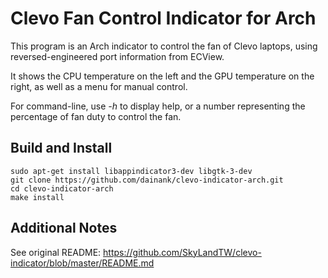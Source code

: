 Clevo Fan Control Indicator for Arch
======================================

This program is an Arch indicator to control the fan of Clevo laptops, using reversed-engineered port information from ECView.

It shows the CPU temperature on the left and the GPU temperature on the right, as well as a menu for manual control.

For command-line, use *-h* to display help, or a number representing the percentage of fan duty to control the fan.


Build and Install
-----------------

```shell
sudo apt-get install libappindicator3-dev libgtk-3-dev
git clone https://github.com/dainank/clevo-indicator-arch.git
cd clevo-indicator-arch
make install
```

Additional Notes
-----
See original README: https://github.com/SkyLandTW/clevo-indicator/blob/master/README.md

